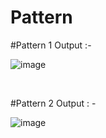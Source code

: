 # Pattern
#Pattern 1 Output :-<br>

![image](https://user-images.githubusercontent.com/86415295/197335950-69aad735-f6e0-4763-b348-077663a8a262.png)

<br>

#Pattern 2 Output : - <br>

![image](https://user-images.githubusercontent.com/86415295/197336070-19bee745-b037-41eb-ab50-afcb93747c84.png)

